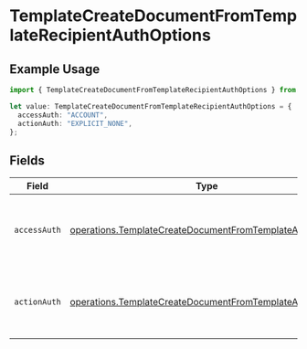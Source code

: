# TemplateCreateDocumentFromTemplateRecipientAuthOptions

## Example Usage

```typescript
import { TemplateCreateDocumentFromTemplateRecipientAuthOptions } from "@documenso/sdk-typescript/models/operations";

let value: TemplateCreateDocumentFromTemplateRecipientAuthOptions = {
  accessAuth: "ACCOUNT",
  actionAuth: "EXPLICIT_NONE",
};
```

## Fields

| Field                                                                                                                              | Type                                                                                                                               | Required                                                                                                                           | Description                                                                                                                        |
| ---------------------------------------------------------------------------------------------------------------------------------- | ---------------------------------------------------------------------------------------------------------------------------------- | ---------------------------------------------------------------------------------------------------------------------------------- | ---------------------------------------------------------------------------------------------------------------------------------- |
| `accessAuth`                                                                                                                       | [operations.TemplateCreateDocumentFromTemplateAccessAuth](../../models/operations/templatecreatedocumentfromtemplateaccessauth.md) | :heavy_check_mark:                                                                                                                 | The type of authentication required for the recipient to access the document.                                                      |
| `actionAuth`                                                                                                                       | [operations.TemplateCreateDocumentFromTemplateActionAuth](../../models/operations/templatecreatedocumentfromtemplateactionauth.md) | :heavy_check_mark:                                                                                                                 | The type of authentication required for the recipient to sign the document.                                                        |